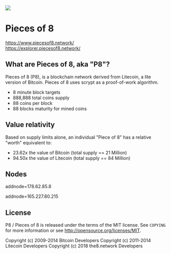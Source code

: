   <img src="https://explorer.piecesof8.network/images/logo.png"/>

# Pieces of 8
<a align="center" href="https://www.piecesof8.network/">https://www.piecesof8.network/</a><br/>
<a href="https://explorer.piecesof8.network/">https://explorer.piecesof8.network/</a>

What are Pieces of 8, aka "P8"?
----------------

Pieces of 8 (P8), is a blockchain network derived from Litecoin, a lite version of Bitcoin.
Pieces of 8 uses scrypt as a proof-of-work algorithm.
 - 8 minute block targets
 - 888,888 total coins supply
 - 88 coins per block
 - 88 blocks maturity for mined coins 

Value relativity
----------------
Based on supply limits alone, an individual "Piece of 8" has a relative "worth" equivalent to:
 - 23.62x the value of Bitcoin (total supply == 21 Million)
 - 94.50x the value of Litecoin (total supply == 84 Million)

Nodes
-----
addnode=178.62.85.8

addnode=165.227.80.215

License
-------

P8 / Pieces of 8 is released under the terms of the MIT license. See `COPYING` for more
information or see http://opensource.org/licenses/MIT.

Copyright (c) 2009-2014 Bitcoin Developers
Copyright (c) 2011-2014 Litecoin Developers
Copyright (c) 2018 the8.network Developers
